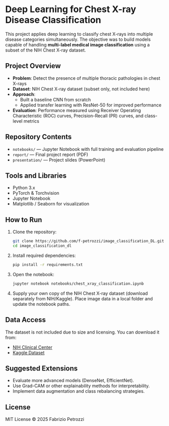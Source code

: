 # Deep Learning for Chest X-ray Disease Classification

This project applies deep learning to classify chest X-rays into multiple disease categories simultaneously. The objective was to build models capable of handling **multi-label medical image classification** using a subset of the NIH Chest X-ray dataset.

## Project Overview
- **Problem**: Detect the presence of multiple thoracic pathologies in chest X-rays  
- **Dataset**: NIH Chest X-ray dataset (subset only, not included here)  
- **Approach**:  
  - Built a baseline CNN from scratch  
  - Applied transfer learning with ResNet-50 for improved performance  
- **Evaluation**: Performance measured using Receiver Operating Characteristic (ROC) curves, Precision-Recall (PR) curves, and class-level metrics  

## Repository Contents
- `notebooks/` — Jupyter Notebook with full training and evaluation pipeline  
- `report/` — Final project report (PDF)  
- `presentation/` — Project slides (PowerPoint)  

## Tools and Libraries
- Python 3.x  
- PyTorch & Torchvision  
- Jupyter Notebook  
- Matplotlib / Seaborn for visualization  

## How to Run
1. Clone the repository:
   ```bash
   git clone https://github.com/f-petrozzi/image_classification_DL.git
   cd image_classification_dl
   ```
2. Install required dependencies:
   ```bash
   pip install -r requirements.txt
   ```
3. Open the notebook:
   ```bash
   jupyter notebook notebooks/chest_xray_classification.ipynb
   ```
4. Supply your own copy of the NIH Chest X-ray dataset (download separately from NIH/Kaggle). Place image data in a local folder and update the notebook paths.

## Data Access
The dataset is not included due to size and licensing. You can download it from:  
- [NIH Clinical Center](https://nihcc.app.box.com/v/ChestXray-NIHCC)  
- [Kaggle Dataset](https://www.kaggle.com/datasets/nih-chest-xrays/data)

## Suggested Extensions
- Evaluate more advanced models (DenseNet, EfficientNet).  
- Use Grad-CAM or other explainability methods for interpretability.  
- Implement data augmentation and class rebalancing strategies.  

## License
MIT License © 2025 Fabrizio Petrozzi
